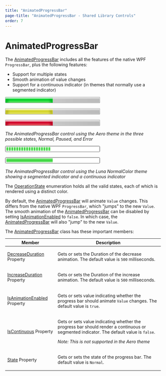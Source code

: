```yaml
---
title: "AnimatedProgressBar"
page-title: "AnimatedProgressBar - Shared Library Controls"
order: 7
---
```

# AnimatedProgressBar

The [AnimatedProgressBar](xref:@ActiproUIRoot.Controls.AnimatedProgressBar) includes all the features of the native WPF `ProgressBar`, plus the following features:

- Support for multiple states
- Smooth animation of value changes
- Support for a continuous indicator (in themes that normally use a segmented indicator)

![Screenshot](../images/animatedprogressbar-aero-normal.gif)

![Screenshot](../images/animatedprogressbar-aero-paused.gif)

![Screenshot](../images/animatedprogressbar-aero-error.gif)

*The AnimatedProgressBar control using the Aero theme in the three possible states, Normal, Paused, and Error*

![Screenshot](../images/animatedprogressbar-luna-normal-color-segmented.gif)

![Screenshot](../images/animatedprogressbar-luna-normal-color-continuous.gif)

*The AnimatedProgressBar control using the Luna NormalColor theme showing a segmented indicator and a continuous indicator*

The [OperationState](xref:@ActiproUIRoot.Controls.OperationState) enumeration holds all the valid states, each of which is rendered using a distinct color.

By default, the [AnimatedProgressBar](xref:@ActiproUIRoot.Controls.AnimatedProgressBar) will animate `Value` changes. This differs from the native WPF `ProgressBar`, which "jumps" to the new `Value`. The smooth animation of the [AnimatedProgressBar](xref:@ActiproUIRoot.Controls.AnimatedProgressBar) can be disabled by setting [IsAnimationEnabled](xref:@ActiproUIRoot.Controls.AnimatedProgressBar.IsAnimationEnabled) to `false`. In which case, the [AnimatedProgressBar](xref:@ActiproUIRoot.Controls.AnimatedProgressBar) will also "jump" to the new `Value`.

The [AnimatedProgressBar](xref:@ActiproUIRoot.Controls.AnimatedProgressBar) class has these important members:

<table>
<thead>

<tr>
<th>Member</th>
<th>Description</th>
</tr>

</thead>
<tbody>

<tr>
<td>

[DecreaseDuration](xref:@ActiproUIRoot.Controls.AnimatedProgressBar.DecreaseDuration) Property

</td>
<td>

Gets or sets the Duration of the decrease animation.  The default value is `500` milliseconds.

</td>
</tr>

<tr>
<td>

[IncreaseDuration](xref:@ActiproUIRoot.Controls.AnimatedProgressBar.IncreaseDuration) Property

</td>
<td>

Gets or sets the Duration of the increase animation.  The default value is `500` milliseconds.

</td>
</tr>

<tr>
<td>

[IsAnimationEnabled](xref:@ActiproUIRoot.Controls.AnimatedProgressBar.IsAnimationEnabled) Property

</td>
<td>

Gets or sets value indicating whether the progress bar should animate `Value` changes.  The default value is `true`.

</td>
</tr>

<tr>
<td>

[IsContinuous](xref:@ActiproUIRoot.Controls.AnimatedProgressBar.IsContinuous) Property

</td>
<td>

Gets or sets value indicating whether the progress bar should render a continuous or segmented indicator.  The default value is `false`.

*Note: This is not supported in the Aero theme*

</td>
</tr>

<tr>
<td>

[State](xref:@ActiproUIRoot.Controls.AnimatedProgressBar.State) Property

</td>
<td>

Gets or sets the state of the progress bar.  The default value is `Normal`.

</td>
</tr>

</tbody>
</table>
